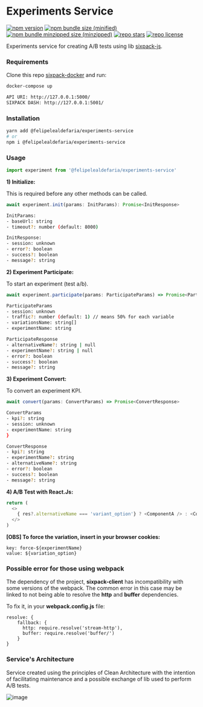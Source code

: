 # Experiments Service

[![npm version](https://img.shields.io/npm/v/@felipelealdefaria/experiments-service)](https://github.com/felipelealdefaria/experiments-service)
[![npm bundle size (minified)](https://img.shields.io/bundlephobia/min/@felipelealdefaria/experiments-service)](https://github.com/felipelealdefaria/experiments-service)
[![npm bundle minzipped size (minzipped)](https://img.shields.io/bundlephobia/minzip/@felipelealdefaria/experiments-service)](https://github.com/felipelealdefaria/experiments-service)
[![repo stars](https://img.shields.io/github/stars/felipelealdefaria/experiments-service)](https://github.com/felipelealdefaria/experiments-service)
[![repo license](https://img.shields.io/github/license/felipelealdefaria/experiments-service)](https://github.com/felipelealdefaria/experiments-service)

Experiments service for creating A/B tests using lib [sixpack-js](https://github.com/sixpack/sixpack-js).

### Requirements

Clone this repo [sixpack-docker](https://github.com/LucianoNMoreira/sixpack-docker-compose) and run:

```bash
docker-compose up
```
```bash
API URI: http://127.0.0.1:5000/
SIXPACK DASH: http://127.0.0.1:5001/
```

### Installation

```bash
yarn add @felipelealdefaria/experiments-service
# or
npm i @felipelealdefaria/experiments-service
```

### Usage

```typescript
import experiment from '@felipelealdefaria/experiments-service'
```

**1) Initialize:**

This is required before any other methods can be called.

```typescript
await experiment.init(params: InitParams): Promise<InitResponse>
```

```bash
InitParams:
- baseUrl: string
- timeout?: number (default: 8000)
```
```bash
InitResponse:
- session: unknown
- error?: boolean
- success?: boolean
- message?: string
```

**2) Experiment Participate:**

To start an experiment (test a/b).

```typescript
await experiment.participate(params: ParticipateParams) => Promise<ParticipateResponse>
```

```bash
ParticipateParams
- session: unknown
- traffic?: number (default: 1) // means 50% for each variable
- variationsName: string[]
- experimentName: string
```
```bash
ParticipateResponse
- alternativeName?: string | null
- experimentName?: string | null
- error?: boolean
- success?: boolean
- message?: string
```

**3) Experiment Convert:**

To convert an experiment KPI.

```typescript
await convert(params: ConvertParams) => Promise<ConvertResponse>
```

```bash
ConvertParams
- kpi?: string
- session: unknown
- experimentName: string
}
```
```bash
ConvertResponse
- kpi?: string
- experimentName?: string
- alternativeName?: string
- error?: boolean
- success?: boolean
- message?: string
```

**4) A/B Test with React.Js:**

```typescript
return (
  <>
    { res?.alternativeName === 'variant_option'} ? <ComponentA /> : <ComponentB /> }
  </>
)
```

**[OBS] To force the variation, insert in your browser cookies:**

```
key: force-${experimentName}
value: ${variation_option}
```

### Possible error for those using webpack

The dependency of the project, **sixpack-client** has incompatibility with some versions of the webpack. The common error in this case may be linked to not being able to resolve the **http** and **buffer** dependencies.

To fix it, in your **webpack.config.js** file:

``` // javascript
resolve: {
    fallback: {
      http: require.resolve('stream-http'),
      buffer: require.resolve('buffer/')
    }
}
```

### Service's Architecture

Service created using the principles of Clean Architecture with the intention of facilitating maintenance and a possible exchange of lib used to perform A/B tests.

![image](https://user-images.githubusercontent.com/64376829/107972388-860f7380-6f92-11eb-9be2-9e505965ff7b.png)
